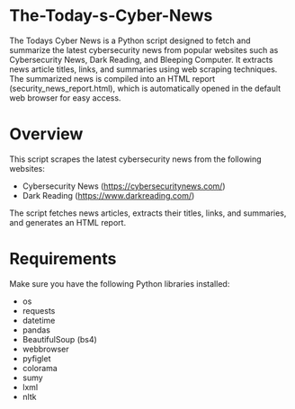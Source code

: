 # The-Today-s-Cyber-News
The Todays Cyber News is a Python script designed to fetch and summarize the latest cybersecurity news from popular websites such as Cybersecurity News, Dark Reading, and Bleeping Computer. It extracts news article titles, links, and summaries using web scraping techniques. The summarized news is compiled into an HTML report (security_news_report.html), which is automatically opened in the default web browser for easy access.

# Overview
This script scrapes the latest cybersecurity news from the following websites:
- Cybersecurity News (https://cybersecuritynews.com/)
- Dark Reading (https://www.darkreading.com/)


The script fetches news articles, extracts their titles, links, and summaries, and generates an HTML report.

# Requirements
Make sure you have the following Python libraries installed:
- os
- requests
- datetime
- pandas
- BeautifulSoup (bs4)
- webbrowser
- pyfiglet
- colorama
- sumy
- lxml
- nltk
